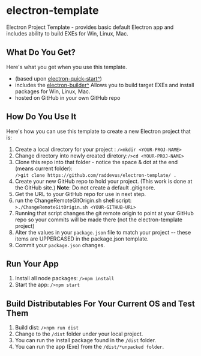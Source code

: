 # electron-template
Electron Project Template - provides basic default Electron app and includes ability to build EXEs for Win, Linux, Mac.

<h2>What Do You Get?</h2>
Here's what you get when you use this template.
<ul>
<li>(based upon <a href="https://github.com/electron/electron-quick-start" target="_blank">electron-quick-start^</a>) </li>
<li>includes the <a href="https://github.com/electron-userland/electron-builder" target="_blank">electron-builder^</a>
Allows you to build target EXEs and install packages for Win, Linux, Mac.
</li> 
<li>hosted on GitHub in your own GitHub repo</li>
</ul>

<h2>How Do You Use It</h2>
Here's how you can use this template to create a new Electron project that is:
<ol>
<li>Create a local directory for your project : <code>/&gt;mkdir &lt;YOUR-PROJ-NAME&gt;</code></li>
<li>Change directory into newly created diretory:<code>/&gt;cd &lt;YOUR-PROJ-NAME&gt; </code></li>
<li>Clone this repo into that folder - notice the space & dot at the end (means current folder):<br/>
<code>/&gt;git clone https://github.com/raddevus/electron-template/ .</code></li>
<li>Create your new GitHub repo to hold your project. (This work is done at the GitHub site.) <strong>Note</strong>: Do not create a default .gitignore.</li>
<li>Get the URL to your GitHub repo for use in next step.</li>
<li>run the  ChangeRemoteGitOrigin.sh shell script: <code>&gt;./ChangeRemoteGitOrigin.sh &lt;YOUR-GITHUB-URL&gt;</code></li>
<li>Running that script changes the git remote origin to point at your GitHub repo so your commits will be made there (not the electron-template project)</li>
<li>Alter the values in your <code>package.json</code> file to match your project -- these items are UPPERCASED in the package.json template.</li>
<li>Commit your <code>package.json</code> changes.</li>
</ol>

<h2>Run Your App</h2>
<ol>
<li>Install all node packages: <code>/&gt;npm install</code>  </li>
<li>Start the app: <code>/&gt;npm start</code></li>
</ol>

<h2>Build Distributables For Your Current OS and Test Them</h2>
<ol>
<li>Build dist: <code>/&gt;npm run dist</code>  </li>
<li>Change to the <code>/dist</code> folder under your local project.</li>
<li>You can run the install package found in the <code>/dist</code> folder.</li>
<li>You can run the app (Exe) from the <code>/dist/*unpacked folder</code>.</li>

</ol>
